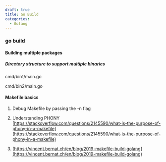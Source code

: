```yaml
---
draft: true
title: Go Build
categories:
  - Golang
---
```

### go build

#### Building multiple packages

##### Directory structure to support multiple binaries

cmd/bin1/main.go

cmd/bin2/main.go



#### Makefile basics

1. Debug Makefile by passing the -n flag 

2. Understanding PHONY [https://stackoverflow.com/questions/2145590/what-is-the-purpose-of-phony-in-a-makefile](https://stackoverflow.com/questions/2145590/what-is-the-purpose-of-phony-in-a-makefile)

3. [https://vincent.bernat.ch/en/blog/2019-makefile-build-golang](https://vincent.bernat.ch/en/blog/2019-makefile-build-golang)


